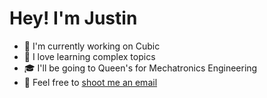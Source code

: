 # Hey! I\'m Justin
- 🔭 I'm currently working on Cubic
- 🌱 I love learning complex topics
- 🎓 I'll be going to Queen's for Mechatronics Engineering
- 💬 Feel free to [shoot me an email](mailto:justintfrank@gmail.com)

<!--

hell yea
https://markdown-editor.github.io/
**Jumner/Jumner** is a ✨ _special_ ✨ repository because its `README.md` (this file) appears on your GitHub profile.

Here are some ideas to get you started:

- 🔭 I’m currently working on ...
- 🌱 I’m currently learning ...
- 👯 I’m looking to collaborate on ...
- 🤔 I’m looking for help with ...
- 💬 Ask me about ...
- 📫 How to reach me: ...
- 😄 Pronouns: ...
- ⚡ Fun fact: ...
-->
